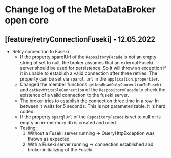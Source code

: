 # Change log of the MetaDataBroker open core

## [feature/retryConnectionFuseki] - 12.05.2022
- Retry connection to Fuseki
  - If the property sparqlUrl of the `RepositoryFacade` is not an empty string of set to null, the broker assumes that an external 
  Fuseki server should be used for persistence. So it will throw an exception if it in unable to establish a valid connection after
  three retries. The property can be set via `sparql.url` in the `application.propertier`.
  - Changed the member functions `getNewReadOnlyConnectionToFuseki` and `getNewWritableConnection` of the `RespositoryFacade`
  to check the existence of a valid connection to the fuseki server.
  - The broker tries to establish the connection three time in a row. In between it waits for 5 seconds. This is not 
  parameterizable. It is hard coded.
  - If the property `sparqlUrl` of the `RepositoryFacade` is set to null or is empty an in-mermory db is created and used.  
  - Testing: 
    1. Without a Fuseki server running -> QueryHttpException was thrown as expected
    2. With a Fuseki server running -> connection established and broker initializing of the Fuseki